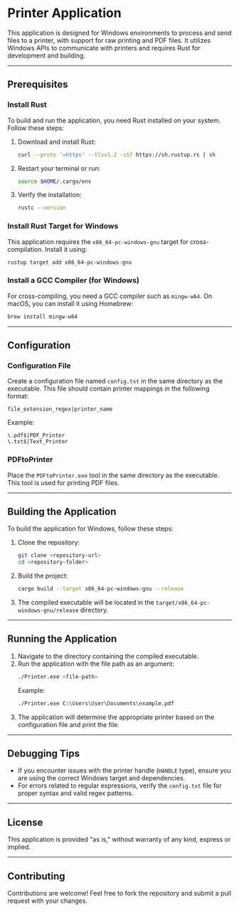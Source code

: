 # Printer Application

This application is designed for Windows environments to process and send files to a printer, with support for raw printing and PDF files. It utilizes Windows APIs to communicate with printers and requires Rust for development and building.

---

## Prerequisites

### Install Rust
To build and run the application, you need Rust installed on your system. Follow these steps:

1. Download and install Rust:
   ```bash
   curl --proto '=https' --tlsv1.2 -sSf https://sh.rustup.rs | sh
   ```
2. Restart your terminal or run:
   ```bash
   source $HOME/.cargo/env
   ```
3. Verify the installation:
   ```bash
   rustc --version
   ```

### Install Rust Target for Windows
This application requires the `x86_64-pc-windows-gnu` target for cross-compilation. Install it using:
```bash
rustup target add x86_64-pc-windows-gnu
```

### Install a GCC Compiler (for Windows)
For cross-compiling, you need a GCC compiler such as `mingw-w64`. On macOS, you can install it using Homebrew:
```bash
brew install mingw-w64
```

---

## Configuration

### Configuration File
Create a configuration file named `config.txt` in the same directory as the executable. This file should contain printer mappings in the following format:
```
file_extension_regex|printer_name
```
Example:
```
\.pdf$|PDF_Printer
\.txt$|Text_Printer
```

### PDFtoPrinter
Place the `PDFtoPrinter.exe` tool in the same directory as the executable. This tool is used for printing PDF files.

---

## Building the Application

To build the application for Windows, follow these steps:

1. Clone the repository:
   ```bash
   git clone <repository-url>
   cd <repository-folder>
   ```

2. Build the project:
   ```bash
   cargo build --target x86_64-pc-windows-gnu --release
   ```

3. The compiled executable will be located in the `target/x86_64-pc-windows-gnu/release` directory.

---

## Running the Application

1. Navigate to the directory containing the compiled executable.
2. Run the application with the file path as an argument:
   ```bash
   ./Printer.exe <file-path>
   ```
   Example:
   ```bash
   ./Printer.exe C:\Users\User\Documents\example.pdf
   ```
3. The application will determine the appropriate printer based on the configuration file and print the file.

---

## Debugging Tips

- If you encounter issues with the printer handle (`HANDLE` type), ensure you are using the correct Windows target and dependencies.
- For errors related to regular expressions, verify the `config.txt` file for proper syntax and valid regex patterns.

---

## License

This application is provided "as is," without warranty of any kind, express or implied.

---

## Contributing

Contributions are welcome! Feel free to fork the repository and submit a pull request with your changes.

